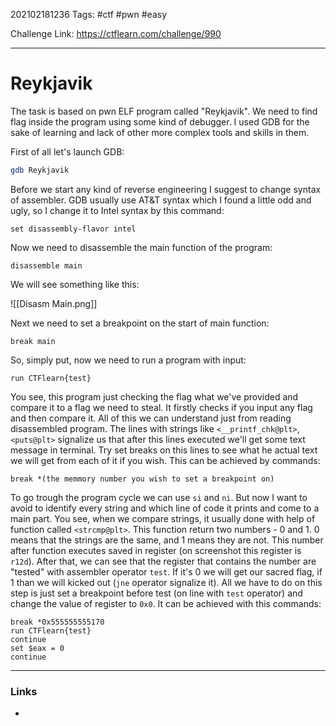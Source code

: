 202102181236
Tags: #ctf #pwn #easy

Challenge Link: https://ctflearn.com/challenge/990

---
# Reykjavik

The task is based on pwn ELF program called "Reykjavik". We need to find flag inside the program using some kind of debugger. I used GDB for the sake of learning and lack of other more complex tools and skills in them.

First of all let's launch GDB:
```bash
gdb Reykjavik
```

Before we start any kind of reverse engineering I suggest to change syntax of assembler. GDB usually use AT&T syntax which I found a little odd and ugly, so I change it to Intel syntax by this command:
```gdb
set disassembly-flavor intel
```

Now we need to disassemble the main function of the program:
```gdb
disassemble main
```

We will see something like this:

![[Disasm Main.png]]

Next we need to set a breakpoint on the start of main function:
```gdb
break main
```

So, simply put, now we need to run a program with input:
```gdb
run CTFlearn{test}
```

You see, this program just checking the flag what we've provided and compare it to a flag we need to steal. It firstly checks if you input any flag and then compare it. All of this we can understand just from reading disassembled program. The lines with  strings like ```<__printf_chk@plt>```, ```<puts@plt>``` signalize us that after this lines executed we'll get some text message in terminal. Try set breaks on this lines to see what he actual text we will get from each of it if you wish. This can be achieved by commands:
```gdb
break *(the memmory number you wish to set a breakpoint on)
```

To go trough the program cycle we can use ```si``` and ```ni```. 
But now I want to avoid to identify every string and which line of code it prints and come to a main part. You see, when we compare strings, it usually done with help of function called ```<strcmp@plt>```.  This function return two numbers - 0 and 1. 0 means that the strings are the same, and 1 means they are not. This number after function executes saved in register (on screenshot this register is ```r12d```). After that, we can see that the register that contains the number are "tested" with assembler operator ```test```. If it's 0 we will get our sacred flag, if 1 than we will kicked out (```jne``` operator signalize it). All we have to do on this step is just set a breakpoint before test (on line with ```test``` operator) and change the value of register to ```0x0```. It can be achieved with this commands:
```gdb
break *0x555555555170
run CTFlearn{test}
continue
set $eax = 0
continue
```

---
### Links
-